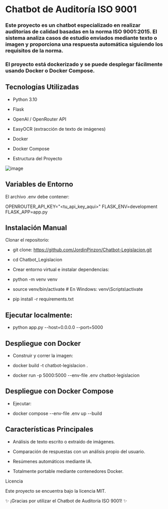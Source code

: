# Chatbot de Auditoría ISO 9001

### Este proyecto es un chatbot especializado en realizar auditorías de calidad basadas en la norma ISO 9001:2015. El sistema analiza casos de estudio enviados mediante texto o imagen y proporciona una respuesta automática siguiendo los requisitos de la norma.

### El proyecto está dockerizado y se puede desplegar fácilmente usando Docker o Docker Compose.

## Tecnologías Utilizadas

- Python 3.10

- Flask

- OpenAI / OpenRouter API

- EasyOCR (extracción de texto de imágenes)

- Docker

- Docker Compose

- Estructura del Proyecto

![image](https://github.com/user-attachments/assets/8da631f8-1667-4236-9034-823f818f7c9d)


## Variables de Entorno

El archivo .env debe contener:

OPENROUTER_API_KEY="<tu_api_key_aqui>"
FLASK_ENV=development
FLASK_APP=app.py

## Instalación Manual

Clonar el repositorio:

- git clone: https://github.com/JordinPinzon/Chatbot-Legislacion.git

- cd Chatbot_Legislacion

- Crear entorno virtual e instalar dependencias:

- python -m venv venv
- source venv/bin/activate  # En Windows: venv\Scripts\activate
- pip install -r requirements.txt

## Ejecutar localmente:

- python app.py --host=0.0.0.0 --port=5000

## Despliegue con Docker

- Construir y correr la imagen:

- docker build -t chatbot-legislacion .
- docker run -p 5000:5000 --env-file .env chatbot-legislacion

## Despliegue con Docker Compose

- Ejecutar:

- docker compose --env-file .env up --build

## Características Principales

- Análisis de texto escrito o extraído de imágenes.

- Comparación de respuestas con un análisis propio del usuario.

- Resúmenes automáticos mediante IA.

- Totalmente portable mediante contenedores Docker.

Licencia

Este proyecto se encuentra bajo la licencia MIT.


✨ ¡Gracias por utilizar el Chatbot de Auditoría ISO 9001! ✨
